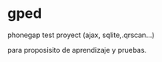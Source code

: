 gped
====

phonegap test proyect (ajax, sqlite,.qrscan...)

para proposisito de aprendizaje y pruebas.
